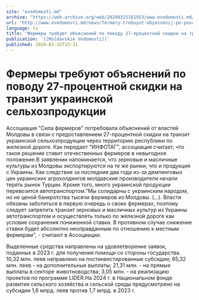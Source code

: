 ```yaml
---
site: "evedomosti.md"
archive: "https://web.archive.org/web/20240325181953/www.evedomosti.md/news/fermery-trebuyut-obyasnenij-po-povodu-27-procentnoj-skidki-n"
url: "http://www.evedomosti.md/news/fermery-trebuyut-obyasnenij-po-povodu-27-procentnoj-skidki-n"
language: ru
title: "Фермеры требуют объяснений по поводу 27-процентной скидки на транзит украинской сельхозпродукции"
publication: '[[Moldavskie Vedomosti]]'
published: 2024-01-15T15:21
---
```


# Фермеры требуют объяснений по поводу 27-процентной скидки на транзит украинской сельхозпродукции

Ассоциация "Сила фермеров" потребовала объяснений от властей Молдовы в связи с предоставлением 27-процентной скидки на транзит украинской сельхозпродукции через территорию республики по железной дороге. Как передает "ИНФОТАГ", ассоциация считает, что такое решение ставит отечественных фермеров в невыгодное положение.В заявлении напоминается, что зерновые и масличные культуры из Молдовы экспортируются на те же рынки, что и продукция с Украины. Как следствие за последние два года из-за демпинговых цен украинских агрохолдингов молдавские производители начали терять рынок Турции. Кроме того, много украинской продукции перевозится автотранспортом."Мы солидарны с украинским народом, но не ценой банкротства тысячи фермеров из Молдовы. (...). Власти обязаны заботиться в первую очередь о своих фермерах, поэтому следует запретить транзит зерновых и масличных культур из Украины автотранспортом и осуществлять только по железной дороге как условие сохранения пониженной ставки. В противном случае снижение ставки будет абсолютно неоправданным по отношению к местным фермерам", - считают в Ассоциации.

Выделенные средства направлены на удовлетворение заявок, поданных в 2023 г. для получения помощи со стороны государства. 10,32 млн. леев направлено на постинвестированные субсидии; 65,32 млн. леев - на дополнительные выплаты; 21,31 млн. - на прямые выплаты в секторе животноводства; 3,05 млн. - на реализацию проектов по программе LIDER.На 2024 г. в Национальном фонде развития сельского хозяйства и сельской среды предусмотрено на субсидии 1,6 млрд. леев против 1,7 млрд. в 2023 г.